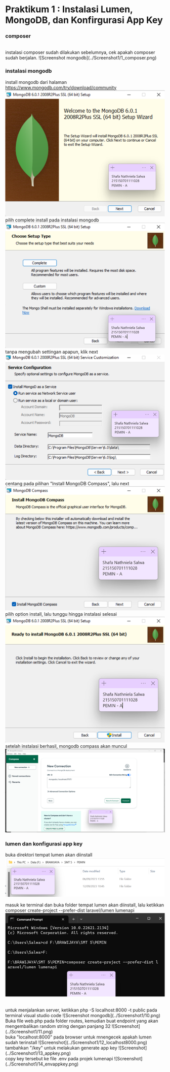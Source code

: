 # Praktikum 1 : Instalasi Lumen, MongoDB, dan Konfirgurasi App Key

### composer 
<br>
instalasi composer sudah dilakukan sebelumnya, cek apakah composer sudah berjalan.
![Screenshot mongodb](../Screenshot1/1_composer.png)

### instalasi mongodb
install mongodb dari halaman https://www.mongodb.com/try/download/community 
![Screenshot mongodb](../Screenshot1/2_mongodb.png)
<br>
pilih complete install pada instalasi mongodb
![Screenshot mongodb](../Screenshot1/3_mongodb.png)
<br>
tanpa mengubah settingan apapun, klik next
![Screenshot mongodb](../Screenshot1/4_mongodb.png)
<br>
centang pada pilihan "Install MongoDB Compass", lalu next
![Screenshot mongodb](../Screenshot1/5_mongodb.png)
<br>
pilih option install, lalu tunggu hingga instalasi selesai
![Screenshot mongodb](../Screenshot1/6_mongodb.png)
<br>
setelah instalasi berhasil, mongodb compass akan muncul
![Screenshot mongodb](../Screenshot1/7_mongodb.png)

### lumen dan konfigurasi app key
buka direktori tempat lumen akan diinstall
![Screenshot mongodb](../Screenshot1/8.png)
<br>

masuk ke terminal dan buka folder tempat lumen akan diinstall, lalu ketikkan composer create-project --prefer-dist laravel/lumen lumenapi 
![Screenshot mongodb](../Screenshot1/9.png)

<br>
untuk menjalankan server, ketikkan php -S localhost:8000 -t public pada terminal visual studio code
![Screenshot mongodb](../Screenshot1/10.png)

<br>
Buka file web.php pada folder routes, kemudian buat endpoint yang akan mengembalikan random string dengan panjang 32
![Screenshot](../Screenshot1/11.png)

<br>
buka "localhost:8000" pada browser untuk mnengecek apakah lumen sudah terinstall
![Screenshot](../Screenshot1/12_localhost8000.png)

<br>
tambahkan "/key" untuk melakukan generate app key
![Screenshot](../Screenshot1/13_appkey.png)

<br>
copy key tersebut ke file .env pada projek lumenapi
![Screenshot](../Screenshot1/14_envappkey.png)
